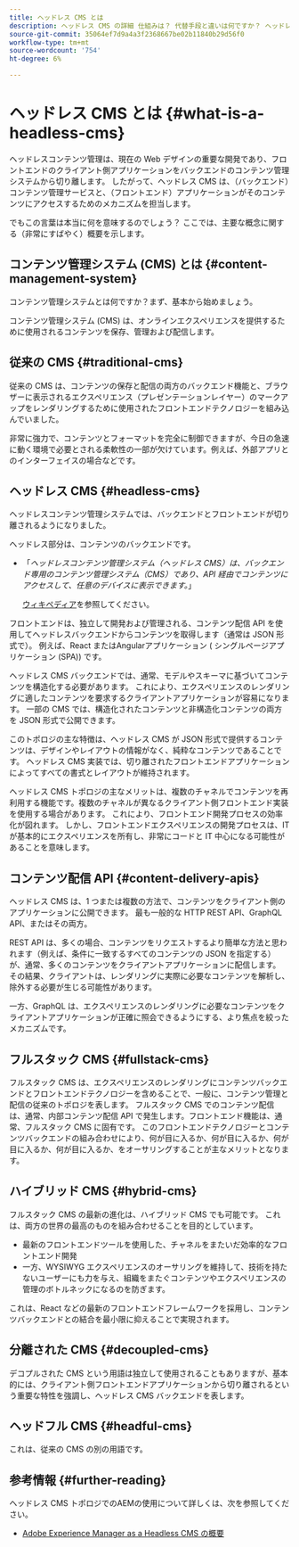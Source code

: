 ```yaml
---
title: ヘッドレス CMS とは
description: ヘッドレス CMS の詳細 仕組みは？ 代替手段と違いは何ですか？ ヘッドレス CMS を使用する理由
source-git-commit: 35064ef7d9a4a3f2368667be02b11840b29d56f0
workflow-type: tm+mt
source-wordcount: '754'
ht-degree: 6%

---
```



# ヘッドレス CMS とは {#what-is-a-headless-cms}

ヘッドレスコンテンツ管理は、現在の Web デザインの重要な開発であり、フロントエンドのクライアント側アプリケーションをバックエンドのコンテンツ管理システムから切り離します。 したがって、ヘッドレス CMS は、（バックエンド）コンテンツ管理サービスと、（フロントエンド）アプリケーションがそのコンテンツにアクセスするためのメカニズムを担当します。

でもこの言葉は本当に何を意味するのでしょう？ ここでは、主要な概念に関する（非常にすばやく）概要を示します。

## コンテンツ管理システム (CMS) とは {#content-management-system}

コンテンツ管理システムとは何ですか？まず、基本から始めましょう。

コンテンツ管理システム (CMS) は、オンラインエクスペリエンスを提供するために使用されるコンテンツを保存、管理および配信します。

## 従来の CMS {#traditional-cms}

従来の CMS は、コンテンツの保存と配信の両方のバックエンド機能と、ブラウザーに表示されるエクスペリエンス（プレゼンテーションレイヤー）のマークアップをレンダリングするために使用されたフロントエンドテクノロジーを組み込んでいました。

非常に強力で、コンテンツとフォーマットを完全に制御できますが、今日の急速に動く環境で必要とされる柔軟性の一部が欠けています。例えば、外部アプリとのインターフェイスの場合などです。

## ヘッドレス CMS {#headless-cms}

ヘッドレスコンテンツ管理システムでは、バックエンドとフロントエンドが切り離されるようになりました。

ヘッドレス部分は、コンテンツのバックエンドです。

* 「*ヘッドレスコンテンツ管理システム（ヘッドレス CMS）は、バックエンド専用のコンテンツ管理システム（CMS）であり、API 経由でコンテンツにアクセスして、任意のデバイスに表示できます。*」

   [ウィキペディア](https://en.wikipedia.org/wiki/Headless_content_management_system)を参照してください。

フロントエンドは、独立して開発および管理される、コンテンツ配信 API を使用してヘッドレスバックエンドからコンテンツを取得します（通常は JSON 形式で）。 例えば、React またはAngularアプリケーション ( シングルページアプリケーション (SPA)) です。

ヘッドレス CMS バックエンドでは、通常、モデルやスキーマに基づいてコンテンツを構造化する必要があります。 これにより、エクスペリエンスのレンダリングに適したコンテンツを要求するクライアントアプリケーションが容易になります。 一部の CMS では、構造化されたコンテンツと非構造化コンテンツの両方を JSON 形式で公開できます。

このトポロジの主な特徴は、ヘッドレス CMS が JSON 形式で提供するコンテンツは、デザインやレイアウトの情報がなく、純粋なコンテンツであることです。 ヘッドレス CMS 実装では、切り離されたフロントエンドアプリケーションによってすべての書式とレイアウトが維持されます。

ヘッドレス CMS トポロジの主なメリットは、複数のチャネルでコンテンツを再利用する機能です。複数のチャネルが異なるクライアント側フロントエンド実装を使用する場合があります。 これにより、フロントエンド開発プロセスの効率化が図れます。 しかし、フロントエンドエクスペリエンスの開発プロセスは、IT が基本的にエクスペリエンスを所有し、非常にコードと IT 中心になる可能性があることを意味します。

## コンテンツ配信 API {#content-delivery-apis}

ヘッドレス CMS は、1 つまたは複数の方法で、コンテンツをクライアント側のアプリケーションに公開できます。 最も一般的な HTTP REST API、GraphQL API、またはその両方。

REST API は、多くの場合、コンテンツをリクエストするより簡単な方法と思われます（例えば、条件に一致するすべてのコンテンツの JSON を指定する）が、通常、多くのコンテンツをクライアントアプリケーションに配信します。 その結果、クライアントは、レンダリングに実際に必要なコンテンツを解析し、除外する必要が生じる可能性があります。

一方、GraphQL は、エクスペリエンスのレンダリングに必要なコンテンツをクライアントアプリケーションが正確に照会できるようにする、より焦点を絞ったメカニズムです。

## フルスタック CMS {#fullstack-cms}

フルスタック CMS は、エクスペリエンスのレンダリングにコンテンツバックエンドとフロントエンドテクノロジーを含めることで、一般に、コンテンツ管理と配信の従来のトポロジを表します。 フルスタック CMS でのコンテンツ配信は、通常、内部コンテンツ配信 API で発生します。フロントエンド機能は、通常、フルスタック CMS に固有です。 このフロントエンドテクノロジーとコンテンツバックエンドの組み合わせにより、何が目に入るか、何が目に入るか、何が目に入るか、何が目に入るか、をオーサリングすることが主なメリットとなります。

## ハイブリッド CMS {#hybrid-cms}

フルスタック CMS の最新の進化は、ハイブリッド CMS でも可能です。 これは、両方の世界の最高のものを組み合わせることを目的としています。

* 最新のフロントエンドツールを使用した、チャネルをまたいだ効率的なフロントエンド開発
* 一方、WYSIWYG エクスペリエンスのオーサリングを維持して、技術を持たないユーザーにも力を与え、組織をまたぐコンテンツやエクスペリエンスの管理のボトルネックになるのを防ぎます。

これは、React などの最新のフロントエンドフレームワークを採用し、コンテンツバックエンドとの結合を最小限に抑えることで実現されます。

## 分離された CMS {#decoupled-cms}

デコプルされた CMS という用語は独立して使用されることもありますが、基本的には、クライアント側フロントエンドアプリケーションから切り離されるという重要な特性を強調し、ヘッドレス CMS バックエンドを表します。

## ヘッドフル CMS {#headful-cms}

これは、従来の CMS の別の用語です。

## 参考情報 {#further-reading}

ヘッドレス CMS トポロジでのAEMの使用について詳しくは、次を参照してください。

* [Adobe Experience Manager as a Headless CMS の概要](/help/headless/introduction.md)
